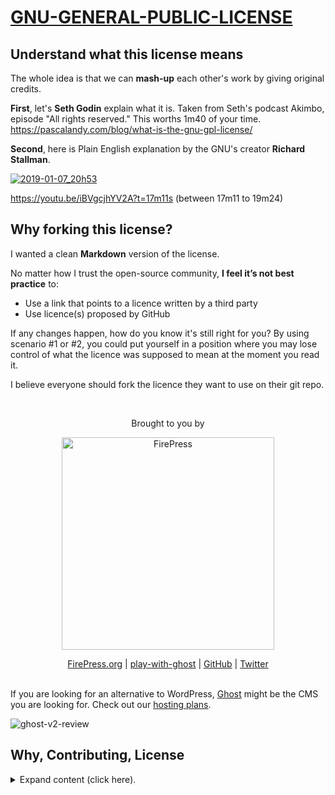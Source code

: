 # [GNU-GENERAL-PUBLIC-LICENSE](https://github.com/pascalandy/GNU-GENERAL-PUBLIC-LICENSE)


## Understand what this license means

The whole idea is that we can **mash-up** each other's work by giving original credits.

**First**, let's **Seth Godin** explain what it is. Taken from Seth's podcast Akimbo, episode "All rights reserved." This worths 1m40 of your time. https://pascalandy.com/blog/what-is-the-gnu-gpl-license/

**Second**, here is Plain English explanation by the GNU's creator **Richard Stallman**.

[![2019-01-07_20h53](https://user-images.githubusercontent.com/6694151/50804962-4f000b80-12be-11e9-8dfa-5c7b2639e8f6.jpg)](https://youtu.be/iBVgcjhYV2A?t=17m11s)

https://youtu.be/iBVgcjhYV2A?t=17m11s (between 17m11 to 19m24)


## Why forking this license?

I wanted a clean **Markdown** version of the license.

No matter how I trust the open-source community, **I feel it’s not best practice** to: 

- Use a link that points to a licence written by a third party
- Use licence(s) proposed by GitHub

If any changes happen, how do you know it's still right for you? By using scenario #1 or #2, you could put yourself in a position where you may lose control of what the licence was supposed to mean at the moment you read it.

I believe everyone should fork the licence they want to use on their git repo.

&nbsp;

<p align="center">
    Brought to you by
</p>

<p align="center">
  <a href="https://firepress.org/">
    <img src="https://user-images.githubusercontent.com/6694151/50166045-2cc53000-02b4-11e9-8f7f-5332089ec331.jpg" width="340px" alt="FirePress" />
  </a>
</p>

<p align="center">
    <a href="https://firepress.org/">FirePress.org</a> |
    <a href="https://play-with-ghost.com/">play-with-ghost</a> |
    <a href="https://github.com/firepress-org/">GitHub</a> |
    <a href="https://twitter.com/askpascalandy">Twitter</a>
    <br /> <br />
</p>

If you are looking for an alternative to WordPress, [Ghost](https://firepress.org/en/faq/#what-is-ghost) might be the CMS you are looking for. Check out our [hosting plans](https://firepress.org/en).

![ghost-v2-review](https://user-images.githubusercontent.com/6694151/64218253-f144b300-ce8e-11e9-8d75-312a2b6a3160.gif)


## Why, Contributing, License

<details><summary>Expand content (click here).</summary>
<p>

## Why all this work?

Our [mission](https://firepress.org/en/our-mission/) is to empower freelancers and small organizations to build an outstanding mobile-first website.

Because we believe your website should speak up in your name, we consider our mission completed once your site has become your impresario.

Find me on Twitter [@askpascalandy](https://twitter.com/askpascalandy).

— [The FirePress Team](https://firepress.org/) 🔥📰

## Contributing

The power of communities pull request and forks means that `1 + 1 = 3`. You can help to make this repo a better one! Here is how:

1. Fork it
2. Create your feature branch: `git checkout -b my-new-feature`
3. Commit your changes: `git commit -am 'Add some feature'`
4. Push to the branch: `git push origin my-new-feature`
5. Submit a pull request

Check this post for more details: [Contributing to our Github project](https://pascalandy.com/blog/contributing-to-our-github-project/). Also, by contributing you agree to the [Contributor Code of Conduct on GitHub](https://pascalandy.com/blog/contributor-code-of-conduct-on-github/). 

## License

Copyright (C) 2019 — Pascal Andy

Project:
https://github.com/pascalandy/GNU-GENERAL-PUBLIC-LICENSE

Find the GNU General Public License V3 at:
https://github.com/pascalandy/GNU-GENERAL-PUBLIC-LICENSE/blob/master/LICENSE.md

Basically, you have to credit my work AND keep it open source.
by Pascal Andy | https://pascalandy.com/blog/now/

</p>
</details>